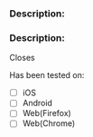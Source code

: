 ### Description:
<!-- If you link an issue and the issue is enough as a description, you can leave this blank -->

### Description:

<!-- If you link an issue and the issue is enough as a description, you can leave this blank -->

Closes <!-- Please link the issue you fix with this PR -->

<!-- Please make sure to include and check the following boxes related to Definition of Done into to your PR -->

Has been tested on:

- [ ] iOS
- [ ] Android
- [ ] Web(Firefox)
- [ ] Web(Chrome)
